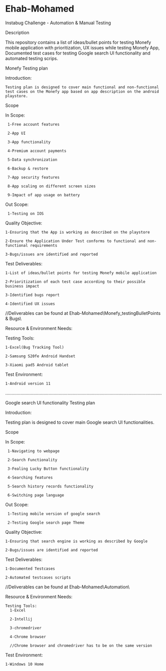 # Ehab-Mohamed
 Instabug Challenge - Automation & Manual Testing

Description

  This repository contains a list of ideas/bullet points for testing Monefy mobile application with prioritization, UX issues while testing Monefy App, Documented test cases for testing Google search UI functionality and automated testing scrips.
 
Monefy Testing plan

  Introduction:

    Testing plan is designed to cover main functional and non-functional test cases on the Monefy app based on app description on the android playstore.
   
  Scope

   In Scope:

     1-Free account features

     2-App UI

     3-App functionality

     4-Premium account payments

     5-Data synchronization

     6-Backup & restore

     7-App security features

     8-App scaling on different screen sizes

     9-Impact of app usage on battery

   Out Scope:

     1-Testing on IOS
     
  Quality Objective:

    1-Ensuring that the App is working as described on the playstore

    2-Ensure the Application Under Test conforms to functional and non-functional requirements

    3-Bugs/issues are identified and reported

  Test Deliverables:

    1-List of ideas/bullet points for testing Monefy mobile application

    2-Prioritization of each test case according to their possible business impact

    3-Identified bugs report

    4-Identified UX issues

 //Deliverables can be found at Ehab-Mohamed\Monefy_testingBulletPoints & Bugs\
     
 Resource & Environment Needs:

  Testing Tools:

    1-Excel(Bug Tracking Tool)

    2-Samsung S20fe Android Handset

    3-Xiaomi pad5 Android tablet

  Test Environment:
  
    1-Android version 11


...........................................................................................................................


Google search UI functionality Testing plan

  Introduction:

   Testing plan is designed to cover main Google search UI functionalities.
   
  Scope

   In Scope:

     1-Navigating to webpage

     2-Search Functionality

     3-Fealing Lucky Button functionality

     4-Searching features

     5-Search history records functionality

     6-Switching page language

   Out Scope:

     1-Testing mobile version of google search

     2-Testing Google search page Theme
     
  Quality Objective:

    1-Ensuring that search engine is working as described by Google

    2-Bugs/issues are identified and reported

  Test Deliverables:

    1-Documented Testcases

    2-Automated testcases scripts

  //Deliverables can be found at Ehab-Mohamed\Automation\
     
  Resource & Environment Needs:
  
    Testing Tools:
      1-Excel
      
      2-Intellij
      
      3-chromedriver
      
      4-Chrome browser
      
      //Chrome browser and chromedriver has to be on the same version
    
  Test Environment:
    
    1-Windows 10 Home
